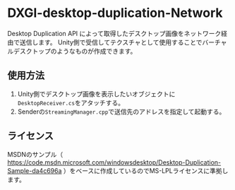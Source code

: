 # DXGI-desktop-duplication-Network
Desktop Duplication API によって取得したデスクトップ画像をネットワーク経由で送信します。
Unity側で受信してテクスチャとして使用することでバーチャルデスクトップのようなものが作成できます。

## 使用方法
1. Unity側でデスクトップ画像を表示したいオブジェクトに`DesktopReceiver.cs`をアタッチする。
2. Senderの`StreamingManager.cpp`で送信先のアドレスを指定して起動する。

## ライセンス
MSDNのサンプル（
https://code.msdn.microsoft.com/windowsdesktop/Desktop-Duplication-Sample-da4c696a
）をベースに作成しているのでMS-LPLライセンスに準拠します。
